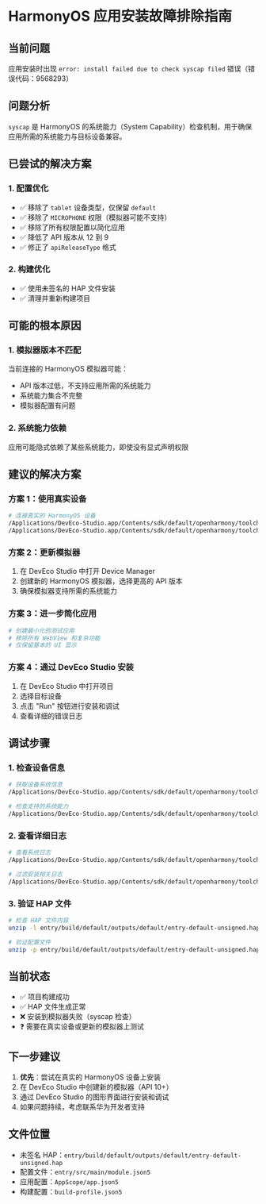 # HarmonyOS 应用安装故障排除指南

## 当前问题
应用安装时出现 `error: install failed due to check syscap filed` 错误（错误代码：9568293）

## 问题分析
`syscap` 是 HarmonyOS 的系统能力（System Capability）检查机制，用于确保应用所需的系统能力与目标设备兼容。

## 已尝试的解决方案

### 1. 配置优化
- ✅ 移除了 `tablet` 设备类型，仅保留 `default`
- ✅ 移除了 `MICROPHONE` 权限（模拟器可能不支持）
- ✅ 移除了所有权限配置以简化应用
- ✅ 降低了 API 版本从 12 到 9
- ✅ 修正了 `apiReleaseType` 格式

### 2. 构建优化
- ✅ 使用未签名的 HAP 文件安装
- ✅ 清理并重新构建项目

## 可能的根本原因

### 1. 模拟器版本不匹配
当前连接的 HarmonyOS 模拟器可能：
- API 版本过低，不支持应用所需的系统能力
- 系统能力集合不完整
- 模拟器配置有问题

### 2. 系统能力依赖
应用可能隐式依赖了某些系统能力，即使没有显式声明权限

## 建议的解决方案

### 方案 1：使用真实设备
```bash
# 连接真实的 HarmonyOS 设备
/Applications/DevEco-Studio.app/Contents/sdk/default/openharmony/toolchains/hdc list targets
/Applications/DevEco-Studio.app/Contents/sdk/default/openharmony/toolchains/hdc install entry/build/default/outputs/default/entry-default-unsigned.hap
```

### 方案 2：更新模拟器
1. 在 DevEco Studio 中打开 Device Manager
2. 创建新的 HarmonyOS 模拟器，选择更高的 API 版本
3. 确保模拟器支持所需的系统能力

### 方案 3：进一步简化应用
```bash
# 创建最小化的测试应用
# 移除所有 WebView 和复杂功能
# 仅保留基本的 UI 显示
```

### 方案 4：通过 DevEco Studio 安装
1. 在 DevEco Studio 中打开项目
2. 选择目标设备
3. 点击 "Run" 按钮进行安装和调试
4. 查看详细的错误日志

## 调试步骤

### 1. 检查设备信息
```bash
# 获取设备系统信息
/Applications/DevEco-Studio.app/Contents/sdk/default/openharmony/toolchains/hdc shell getprop

# 检查支持的系统能力
/Applications/DevEco-Studio.app/Contents/sdk/default/openharmony/toolchains/hdc shell syscap
```

### 2. 查看详细日志
```bash
# 查看系统日志
/Applications/DevEco-Studio.app/Contents/sdk/default/openharmony/toolchains/hdc hilog

# 过滤安装相关日志
/Applications/DevEco-Studio.app/Contents/sdk/default/openharmony/toolchains/hdc hilog | grep -i install
```

### 3. 验证 HAP 文件
```bash
# 检查 HAP 文件内容
unzip -l entry/build/default/outputs/default/entry-default-unsigned.hap

# 验证配置文件
unzip -p entry/build/default/outputs/default/entry-default-unsigned.hap module.json
```

## 当前状态
- ✅ 项目构建成功
- ✅ HAP 文件生成正常
- ❌ 安装到模拟器失败（syscap 检查）
- ❓ 需要在真实设备或更新的模拟器上测试

## 下一步建议
1. **优先**：尝试在真实的 HarmonyOS 设备上安装
2. 在 DevEco Studio 中创建新的模拟器（API 10+）
3. 通过 DevEco Studio 的图形界面进行安装和调试
4. 如果问题持续，考虑联系华为开发者支持

## 文件位置
- 未签名 HAP：`entry/build/default/outputs/default/entry-default-unsigned.hap`
- 配置文件：`entry/src/main/module.json5`
- 应用配置：`AppScope/app.json5`
- 构建配置：`build-profile.json5`